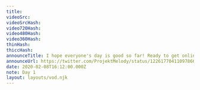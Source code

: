 ```yaml
---
title: 
videoSrc: 
videoSrcHash: 
video720Hash: 
video480Hash: 
video360Hash: 
thinHash: 
thiccHash: 
announceTitle: I hope everyone's day is good so far! Ready to get online!!
announceUrl: https://twitter.com/ProjektMelody/status/1226177041109786625
date: 2020-02-08T16:12:00.000Z
note: Day 1
layout: layouts/vod.njk
---
```

